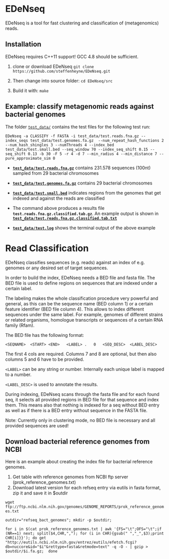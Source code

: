 # EDeNseq

EDeNseq is a tool for fast clustering and classification of (metagenomics) reads.

## Installation

EDeNseq requires C++11 support! GCC 4.8 should be sufficient. 

1. clone or download EDeNseq
	`git clone https://github.com/steffenheyne/EDeNseq.git`
	
2. Then change into source folder: `cd EDeNseq/src` 

3. Build it with: `make` 

## Example: classify metagenomic reads against bacterial genomes

The folder [`test_data/`](https://github.com/steffenheyne/EDeNseq/blob/master/test_data/) contains the test files for the following test run:

`EDeNseq -a CLASSIFY -f FASTA -i test_data/test.reads.fna.gz --index_seqs test_data/test.genomes.fa.gz  --num_repeat_hash_functions 2 --num_hash_shingles 3 --numThreads 4 --index_bed test_data/test.small.bed --seq_window 70 --index_seq_shift 0.15 --seq_shift 0.13 -b 30 -F 5 -r 4 -d 7 --min_radius 4 --min_distance 7 --pure_approximate_sim 0`

- [**`test_data/test.reads.fna.gz`**](https://github.com/steffenheyne/EDeNseq/blob/master/test_data/test.reads.fna.gz) contains 231.578 sequences (100nt) sampled from 29 bacterial chromosomes
- [**`test_data/test.genomes.fa.gz`**](https://github.com/steffenheyne/EDeNseq/blob/master/test_data/test.genomes.fa.gz) contains 29 bacterial chromosomes
- [**`test_data/test.small.bed`**](https://github.com/steffenheyne/EDeNseq/blob/master/test_data/test.small.bed) indicates regions from the genomes that get indexed and against the reads are classified

- The command above produces a results file **`test.reads.fna.gz.classified.tab.gz`**. An example output is
shown in [**`test_data/test.reads.fna.gz.classified.tab.txt`**](https://github.com/steffenheyne/EDeNseq/blob/master/test_data/test.reads.fna.gz.classified.tab.txt)

- [**`test_data/test.log`**](https://github.com/steffenheyne/EDeNseq/blob/master/test_data/test.log) shows the terminal output of the above example

# Read Classification

EDeNseq classifies sequences (e.g. reads) against an index of e.g. genomes or 
any desired set of target sequences.

In order to build the index, EDeNseq needs a BED file and fasta file. 
The BED file is used to define regions on sequences that are
indexed under a certain label. 

The labeling makes the whole classification procedure very powerful and 
general, as this can be the sequence name (BED column 1) or a certain feature 
identifier (BED file column 4). This allows to index different 
sequences under the same label. For example, genomes of different 
strains or related organisms, homologue transcripts or sequences of a certain 
RNA family (Rfam).

The BED file has the following format:

`<SEQNAME>	<START>	<END>	<LABEL>	.	0	<SEQ_DESC>	<LABEL_DESC>`

The first 4 cols are required. Columns 7 and 8 are optional, but then also 
columns 5 and 6 have to be provided.

`<LABEL>` can be any string or number. Internally each unique label is mapped to
a number. 

`<LABEL_DESC>` is used to annotate the results. 

During indexing, EDeNseq scans through the fasta file and for each found seq, 
it selects all provided regions in BED file for that sequence and index them. 
This means also that nothing is indexed for a seq without BED entry as well as 
if there is a BED entry without sequence in the FASTA file. 

Note: Currently only in clustering mode, no BED file is necessary and all 
provided sequences are used!


## Download bacterial reference genomes from NCBI

Here is an example about creating the index file for bacterial reference genomes. 

1. Get table with reference genomes from NCBI ftp server (prok_reference_genomes.txt)
2. Download latest version for each refseq entry via eutils in fasta format, zip it and save it in $outdir 

`wget ftp://ftp.ncbi.nlm.nih.gov/genomes/GENOME_REPORTS/prok_reference_genomes.txt`

`outdir="refseq_bact_genomes"; mkdir -p $outdir;` 

`for i in $(cat prok_reference_genomes.txt | awk '{FS="\t";OFS="\t";if (NR==1) next; split($4,CHR,","); for (i in CHR){gsub(" ","_",$3);print CHR[i]}}'); do
	get "http://eutils.ncbi.nlm.nih.gov/entrez/eutils/efetch.fcgi?db=nuccore&id="$i"&rettype=fasta&retmode=text" -q -O - | gzip > $outdir/$i.fa.gz; 
done`


